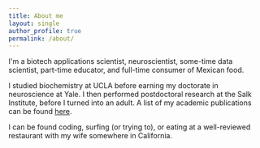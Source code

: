 ```yaml
---
title: About me
layout: single
author_profile: true
permalink: /about/
---
```


I'm a biotech applications scientist, neuroscientist, some-time data scientist, part-time educator, and full-time consumer of Mexican food.

I studied biochemistry at UCLA before earning my doctorate in neuroscience at Yale. I then performed postdoctoral research at the Salk Institute, before I turned into an adult. A list of my academic publications can be found [here](https://scholar.google.com/citations?user=wGG8V78AAAAJ&hl=en).

I can be found coding, surfing (or trying to), or eating at a well-reviewed restaurant with my wife somewhere in California.
